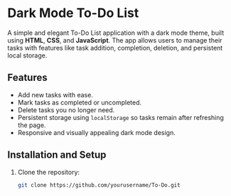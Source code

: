 # Dark Mode To-Do List

A simple and elegant To-Do List application with a dark mode theme, built using **HTML**, **CSS**, and **JavaScript**. The app allows users to manage their tasks with features like task addition, completion, deletion, and persistent local storage.

## Features

- Add new tasks with ease.
- Mark tasks as completed or uncompleted.
- Delete tasks you no longer need.
- Persistent storage using `localStorage` so tasks remain after refreshing the page.
- Responsive and visually appealing dark mode design.


## Installation and Setup

1. Clone the repository:
   ```bash
   git clone https://github.com/yourusername/To-Do.git
